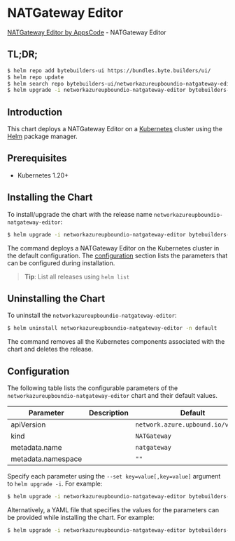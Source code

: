 # NATGateway Editor

[NATGateway Editor by AppsCode](https://byte.builders) - NATGateway Editor

## TL;DR;

```bash
$ helm repo add bytebuilders-ui https://bundles.byte.builders/ui/
$ helm repo update
$ helm search repo bytebuilders-ui/networkazureupboundio-natgateway-editor --version=v0.4.18
$ helm upgrade -i networkazureupboundio-natgateway-editor bytebuilders-ui/networkazureupboundio-natgateway-editor -n default --create-namespace --version=v0.4.18
```

## Introduction

This chart deploys a NATGateway Editor on a [Kubernetes](http://kubernetes.io) cluster using the [Helm](https://helm.sh) package manager.

## Prerequisites

- Kubernetes 1.20+

## Installing the Chart

To install/upgrade the chart with the release name `networkazureupboundio-natgateway-editor`:

```bash
$ helm upgrade -i networkazureupboundio-natgateway-editor bytebuilders-ui/networkazureupboundio-natgateway-editor -n default --create-namespace --version=v0.4.18
```

The command deploys a NATGateway Editor on the Kubernetes cluster in the default configuration. The [configuration](#configuration) section lists the parameters that can be configured during installation.

> **Tip**: List all releases using `helm list`

## Uninstalling the Chart

To uninstall the `networkazureupboundio-natgateway-editor`:

```bash
$ helm uninstall networkazureupboundio-natgateway-editor -n default
```

The command removes all the Kubernetes components associated with the chart and deletes the release.

## Configuration

The following table lists the configurable parameters of the `networkazureupboundio-natgateway-editor` chart and their default values.

|     Parameter      | Description |                    Default                    |
|--------------------|-------------|-----------------------------------------------|
| apiVersion         |             | <code>network.azure.upbound.io/v1beta1</code> |
| kind               |             | <code>NATGateway</code>                       |
| metadata.name      |             | <code>natgateway</code>                       |
| metadata.namespace |             | <code>""</code>                               |


Specify each parameter using the `--set key=value[,key=value]` argument to `helm upgrade -i`. For example:

```bash
$ helm upgrade -i networkazureupboundio-natgateway-editor bytebuilders-ui/networkazureupboundio-natgateway-editor -n default --create-namespace --version=v0.4.18 --set apiVersion=network.azure.upbound.io/v1beta1
```

Alternatively, a YAML file that specifies the values for the parameters can be provided while
installing the chart. For example:

```bash
$ helm upgrade -i networkazureupboundio-natgateway-editor bytebuilders-ui/networkazureupboundio-natgateway-editor -n default --create-namespace --version=v0.4.18 --values values.yaml
```
